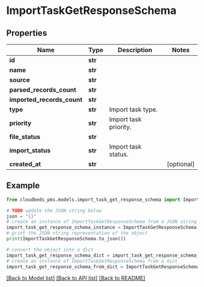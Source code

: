 # ImportTaskGetResponseSchema


## Properties

Name | Type | Description | Notes
------------ | ------------- | ------------- | -------------
**id** | **str** |  | 
**name** | **str** |  | 
**source** | **str** |  | 
**parsed_records_count** | **str** |  | 
**imported_records_count** | **str** |  | 
**type** | **str** | Import task type. | 
**priority** | **str** | Import task priority. | 
**file_status** | **str** |  | 
**import_status** | **str** | Import task status. | 
**created_at** | **str** |  | [optional] 

## Example

```python
from cloudbeds_pms.models.import_task_get_response_schema import ImportTaskGetResponseSchema

# TODO update the JSON string below
json = "{}"
# create an instance of ImportTaskGetResponseSchema from a JSON string
import_task_get_response_schema_instance = ImportTaskGetResponseSchema.from_json(json)
# print the JSON string representation of the object
print(ImportTaskGetResponseSchema.to_json())

# convert the object into a dict
import_task_get_response_schema_dict = import_task_get_response_schema_instance.to_dict()
# create an instance of ImportTaskGetResponseSchema from a dict
import_task_get_response_schema_from_dict = ImportTaskGetResponseSchema.from_dict(import_task_get_response_schema_dict)
```
[[Back to Model list]](../README.md#documentation-for-models) [[Back to API list]](../README.md#documentation-for-api-endpoints) [[Back to README]](../README.md)


